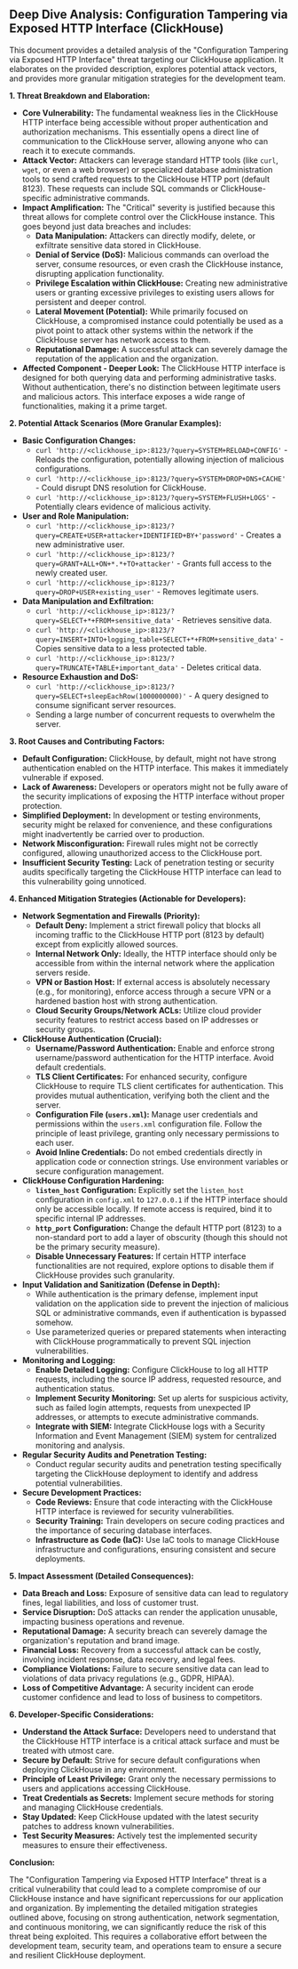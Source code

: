 ## Deep Dive Analysis: Configuration Tampering via Exposed HTTP Interface (ClickHouse)

This document provides a detailed analysis of the "Configuration Tampering via Exposed HTTP Interface" threat targeting our ClickHouse application. It elaborates on the provided description, explores potential attack vectors, and provides more granular mitigation strategies for the development team.

**1. Threat Breakdown and Elaboration:**

* **Core Vulnerability:** The fundamental weakness lies in the ClickHouse HTTP interface being accessible without proper authentication and authorization mechanisms. This essentially opens a direct line of communication to the ClickHouse server, allowing anyone who can reach it to execute commands.
* **Attack Vector:** Attackers can leverage standard HTTP tools (like `curl`, `wget`, or even a web browser) or specialized database administration tools to send crafted requests to the ClickHouse HTTP port (default 8123). These requests can include SQL commands or ClickHouse-specific administrative commands.
* **Impact Amplification:** The "Critical" severity is justified because this threat allows for complete control over the ClickHouse instance. This goes beyond just data breaches and includes:
    * **Data Manipulation:**  Attackers can directly modify, delete, or exfiltrate sensitive data stored in ClickHouse.
    * **Denial of Service (DoS):**  Malicious commands can overload the server, consume resources, or even crash the ClickHouse instance, disrupting application functionality.
    * **Privilege Escalation within ClickHouse:** Creating new administrative users or granting excessive privileges to existing users allows for persistent and deeper control.
    * **Lateral Movement (Potential):** While primarily focused on ClickHouse, a compromised instance could potentially be used as a pivot point to attack other systems within the network if the ClickHouse server has network access to them.
    * **Reputational Damage:**  A successful attack can severely damage the reputation of the application and the organization.
* **Affected Component - Deeper Look:** The ClickHouse HTTP interface is designed for both querying data and performing administrative tasks. Without authentication, there's no distinction between legitimate users and malicious actors. This interface exposes a wide range of functionalities, making it a prime target.

**2. Potential Attack Scenarios (More Granular Examples):**

* **Basic Configuration Changes:**
    * `curl 'http://<clickhouse_ip>:8123/?query=SYSTEM+RELOAD+CONFIG'` - Reloads the configuration, potentially allowing injection of malicious configurations.
    * `curl 'http://<clickhouse_ip>:8123/?query=SYSTEM+DROP+DNS+CACHE'` - Could disrupt DNS resolution for ClickHouse.
    * `curl 'http://<clickhouse_ip>:8123/?query=SYSTEM+FLUSH+LOGS'` -  Potentially clears evidence of malicious activity.
* **User and Role Manipulation:**
    * `curl 'http://<clickhouse_ip>:8123/?query=CREATE+USER+attacker+IDENTIFIED+BY+'password'` - Creates a new administrative user.
    * `curl 'http://<clickhouse_ip>:8123/?query=GRANT+ALL+ON+*.*+TO+attacker'` - Grants full access to the newly created user.
    * `curl 'http://<clickhouse_ip>:8123/?query=DROP+USER+existing_user'` - Removes legitimate users.
* **Data Manipulation and Exfiltration:**
    * `curl 'http://<clickhouse_ip>:8123/?query=SELECT+*+FROM+sensitive_data'` -  Retrieves sensitive data.
    * `curl 'http://<clickhouse_ip>:8123/?query=INSERT+INTO+logging_table+SELECT+*+FROM+sensitive_data'` -  Copies sensitive data to a less protected table.
    * `curl 'http://<clickhouse_ip>:8123/?query=TRUNCATE+TABLE+important_data'` -  Deletes critical data.
* **Resource Exhaustion and DoS:**
    * `curl 'http://<clickhouse_ip>:8123/?query=SELECT+sleepEachRow(1000000000)'` -  A query designed to consume significant server resources.
    * Sending a large number of concurrent requests to overwhelm the server.

**3. Root Causes and Contributing Factors:**

* **Default Configuration:** ClickHouse, by default, might not have strong authentication enabled on the HTTP interface. This makes it immediately vulnerable if exposed.
* **Lack of Awareness:** Developers or operators might not be fully aware of the security implications of exposing the HTTP interface without proper protection.
* **Simplified Deployment:**  In development or testing environments, security might be relaxed for convenience, and these configurations might inadvertently be carried over to production.
* **Network Misconfiguration:**  Firewall rules might not be correctly configured, allowing unauthorized access to the ClickHouse port.
* **Insufficient Security Testing:**  Lack of penetration testing or security audits specifically targeting the ClickHouse HTTP interface can lead to this vulnerability going unnoticed.

**4. Enhanced Mitigation Strategies (Actionable for Developers):**

* **Network Segmentation and Firewalls (Priority):**
    * **Default Deny:** Implement a strict firewall policy that blocks all incoming traffic to the ClickHouse HTTP port (8123 by default) except from explicitly allowed sources.
    * **Internal Network Only:**  Ideally, the HTTP interface should only be accessible from within the internal network where the application servers reside.
    * **VPN or Bastion Host:** If external access is absolutely necessary (e.g., for monitoring), enforce access through a secure VPN or a hardened bastion host with strong authentication.
    * **Cloud Security Groups/Network ACLs:**  Utilize cloud provider security features to restrict access based on IP addresses or security groups.
* **ClickHouse Authentication (Crucial):**
    * **Username/Password Authentication:** Enable and enforce strong username/password authentication for the HTTP interface. Avoid default credentials.
    * **TLS Client Certificates:** For enhanced security, configure ClickHouse to require TLS client certificates for authentication. This provides mutual authentication, verifying both the client and the server.
    * **Configuration File (`users.xml`):**  Manage user credentials and permissions within the `users.xml` configuration file. Follow the principle of least privilege, granting only necessary permissions to each user.
    * **Avoid Inline Credentials:**  Do not embed credentials directly in application code or connection strings. Use environment variables or secure configuration management.
* **ClickHouse Configuration Hardening:**
    * **`listen_host` Configuration:**  Explicitly set the `listen_host` configuration in `config.xml` to `127.0.0.1` if the HTTP interface should only be accessible locally. If remote access is required, bind it to specific internal IP addresses.
    * **`http_port` Configuration:**  Change the default HTTP port (8123) to a non-standard port to add a layer of obscurity (though this should not be the primary security measure).
    * **Disable Unnecessary Features:**  If certain HTTP interface functionalities are not required, explore options to disable them if ClickHouse provides such granularity.
* **Input Validation and Sanitization (Defense in Depth):**
    * While authentication is the primary defense, implement input validation on the application side to prevent the injection of malicious SQL or administrative commands, even if authentication is bypassed somehow.
    * Use parameterized queries or prepared statements when interacting with ClickHouse programmatically to prevent SQL injection vulnerabilities.
* **Monitoring and Logging:**
    * **Enable Detailed Logging:** Configure ClickHouse to log all HTTP requests, including the source IP address, requested resource, and authentication status.
    * **Implement Security Monitoring:**  Set up alerts for suspicious activity, such as failed login attempts, requests from unexpected IP addresses, or attempts to execute administrative commands.
    * **Integrate with SIEM:** Integrate ClickHouse logs with a Security Information and Event Management (SIEM) system for centralized monitoring and analysis.
* **Regular Security Audits and Penetration Testing:**
    * Conduct regular security audits and penetration testing specifically targeting the ClickHouse deployment to identify and address potential vulnerabilities.
* **Secure Development Practices:**
    * **Code Reviews:**  Ensure that code interacting with the ClickHouse HTTP interface is reviewed for security vulnerabilities.
    * **Security Training:**  Train developers on secure coding practices and the importance of securing database interfaces.
    * **Infrastructure as Code (IaC):**  Use IaC tools to manage ClickHouse infrastructure and configurations, ensuring consistent and secure deployments.

**5. Impact Assessment (Detailed Consequences):**

* **Data Breach and Loss:**  Exposure of sensitive data can lead to regulatory fines, legal liabilities, and loss of customer trust.
* **Service Disruption:**  DoS attacks can render the application unusable, impacting business operations and revenue.
* **Reputational Damage:**  A security breach can severely damage the organization's reputation and brand image.
* **Financial Loss:**  Recovery from a successful attack can be costly, involving incident response, data recovery, and legal fees.
* **Compliance Violations:**  Failure to secure sensitive data can lead to violations of data privacy regulations (e.g., GDPR, HIPAA).
* **Loss of Competitive Advantage:**  A security incident can erode customer confidence and lead to loss of business to competitors.

**6. Developer-Specific Considerations:**

* **Understand the Attack Surface:** Developers need to understand that the ClickHouse HTTP interface is a critical attack surface and must be treated with utmost care.
* **Secure by Default:**  Strive for secure default configurations when deploying ClickHouse in any environment.
* **Principle of Least Privilege:**  Grant only the necessary permissions to users and applications accessing ClickHouse.
* **Treat Credentials as Secrets:**  Implement secure methods for storing and managing ClickHouse credentials.
* **Stay Updated:**  Keep ClickHouse updated with the latest security patches to address known vulnerabilities.
* **Test Security Measures:**  Actively test the implemented security measures to ensure their effectiveness.

**Conclusion:**

The "Configuration Tampering via Exposed HTTP Interface" threat is a critical vulnerability that could lead to a complete compromise of our ClickHouse instance and have significant repercussions for our application and organization. By implementing the detailed mitigation strategies outlined above, focusing on strong authentication, network segmentation, and continuous monitoring, we can significantly reduce the risk of this threat being exploited. This requires a collaborative effort between the development team, security team, and operations team to ensure a secure and resilient ClickHouse deployment.

